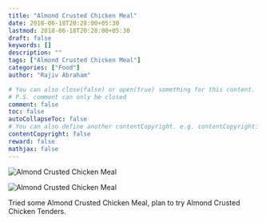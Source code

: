 ```yaml
---
title: "Almond Crusted Chicken Meal"
date: 2018-06-18T20:28:00+05:30
lastmod: 2018-06-18T20:28:00+05:30
draft: false
keywords: []
description: ""
tags: ["Almond Crusted Chicken Meal"]
categories: ["Food"]
author: "Rajiv Abraham"

# You can also close(false) or open(true) something for this content.
# P.S. comment can only be closed
comment: false
toc: false
autoCollapseToc: false
# You can also define another contentCopyright. e.g. contentCopyright: "This is another copyright."
contentCopyright: false
reward: false
mathjax: false
---
```


![Almond Crusted Chicken Meal](https://res.cloudinary.com/abraham/image/upload/v1529333844/IMG_20180616_131432.jpg "Almond Crusted Chicken Meal")

![Almond Crusted Chicken Meal](https://res.cloudinary.com/abraham/image/upload/v1529333847/IMG_20180616_131438.jpg "Almond Crusted Chicken Meal")

Tried some Almond Crusted Chicken Meal, plan to try Almond Crusted Chicken Tenders.
